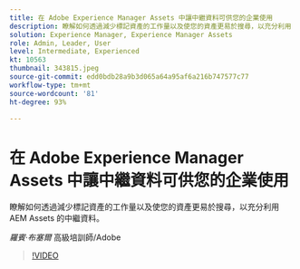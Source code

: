 ```yaml
---
title: 在 Adobe Experience Manager Assets 中讓中繼資料可供您的企業使用
description: 瞭解如何透過減少標記資產的工作量以及使您的資產更易於搜尋，以充分利用 AEM Assets 的中繼資料。
solution: Experience Manager, Experience Manager Assets
role: Admin, Leader, User
level: Intermediate, Experienced
kt: 10563
thumbnail: 343815.jpeg
source-git-commit: edd0bdb28a9b3d065a64a95af6a216b747577c77
workflow-type: tm+mt
source-wordcount: '81'
ht-degree: 93%

---
```


# 在 Adobe Experience Manager Assets 中讓中繼資料可供您的企業使用

瞭解如何透過減少標記資產的工作量以及使您的資產更易於搜尋，以充分利用 AEM Assets 的中繼資料。

*羅賓·布塞爾* 高級培訓師/Adobe

>[!VIDEO](https://video.tv.adobe.com/v/343815/?quality=12&learn=on)
